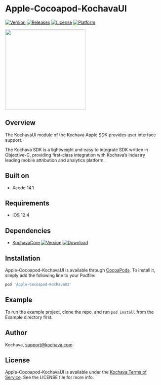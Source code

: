 # Apple-Cocoapod-KochavaUI

[![Version](https://img.shields.io/cocoapods/v/Apple-Cocoapod-KochavaUI.svg?style=flat)](https://cocoapods.org/pods/Apple-Cocoapod-KochavaUI)
[![Releases](https://img.shields.io/github/v/release/kochava/Apple-SwiftPackage-KochavaUI?include_prereleases&sort=semver)](https://github.com/Kochava/Apple-SwiftPackage-KochavaUI/releases)
[![License](https://img.shields.io/cocoapods/l/Apple-Cocoapod-KochavaUI.svg?style=flat)](https://cocoapods.org/pods/Apple-Cocoapod-KochavaUI)
[![Platform](https://img.shields.io/cocoapods/p/Apple-Cocoapod-KochavaUI.svg?style=flat)](https://cocoapods.org/pods/Apple-Cocoapod-KochavaUI)

<img src="https://storage.googleapis.com/kochava-web/2016/07/Kochava-horizontal-black-800x154.png" width="260" />

## Overview

The KochavaUI module of the Kochava Apple SDK provides user interface support.

The Kochava SDK is a lightweight and easy to integrate SDK written in Objective-C, providing first-class integration with Kochava’s industry leading mobile attribution and analytics platform.

## Built on

* Xcode 14.1

## Requirements

* iOS 12.4

## Dependencies

* [KochavaCore](https://cocoapods.org/pods/Apple-Cocoapod-KochavaCore)
[![Version](https://img.shields.io/cocoapods/v/Apple-Cocoapod-KochavaCore.svg?style=flat)](https://cocoapods.org/pods/Apple-Cocoapod-KochavaCore) [![Download](https://img.shields.io/github/v/release/kochava/Apple-SwiftPackage-KochavaCore?include_prereleases&sort=semver)](https://github.com/Kochava/Apple-SwiftPackage-KochavaCore/releases)

## Installation

Apple-Cocoapod-KochavaUI is available through [CocoaPods](https://cocoapods.org).
To install it, simply add the following line to your Podfile:

```ruby
pod 'Apple-Cocoapod-KochavaUI'
```

## Example

To run the example project, clone the repo, and run `pod install` from the Example directory first.

## Author

Kochava, support@kochava.com

## License

Apple-Cocoapod-KochavaUI is available under the [Kochava Terms of Service](https://www.kochava.com/terms-of-service/). See the LICENSE file for more info.
